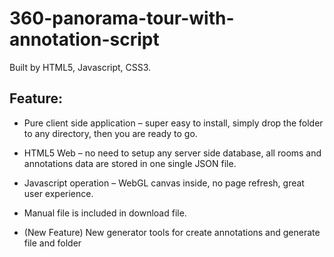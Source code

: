 # 360-panorama-tour-with-annotation-script

Built by HTML5, Javascript, CSS3.

## Feature:
- Pure client side application – super easy to install, simply drop the folder to any directory, then you are ready to go.

- HTML5 Web – no need to setup any server side database, all rooms and annotations data are stored in one single JSON file.

- Javascript operation – WebGL canvas inside, no page refresh, great user experience.


- Manual file is included in download file.

- (New Feature) New generator tools for create annotations and generate file and folder

